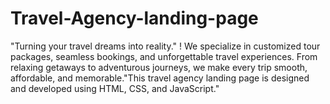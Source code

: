 # Travel-Agency-landing-page
"Turning your travel dreams into reality." ! We specialize in customized tour packages, seamless bookings, and unforgettable travel experiences. From relaxing getaways to adventurous journeys, we make every trip smooth, affordable, and memorable."This travel agency landing page is designed and developed using HTML, CSS, and JavaScript."
